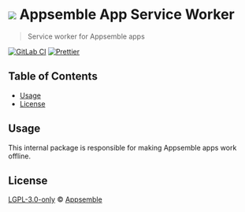 # ![](https://gitlab.com/appsemble/appsemble/-/raw/0.34.1-test.6/config/assets/logo.svg) Appsemble App Service Worker

> Service worker for Appsemble apps

[![GitLab CI](https://gitlab.com/appsemble/appsemble/badges/0.34.1-test.6/pipeline.svg)](https://gitlab.com/appsemble/appsemble/-/releases/0.34.1-test.6)
[![Prettier](https://img.shields.io/badge/code_style-prettier-ff69b4.svg)](https://prettier.io)

## Table of Contents

- [Usage](#usage)
- [License](#license)

## Usage

This internal package is responsible for making Appsemble apps work offline.

## License

[LGPL-3.0-only](https://gitlab.com/appsemble/appsemble/-/blob/0.34.1-test.6/LICENSE.md) ©
[Appsemble](https://appsemble.com)
